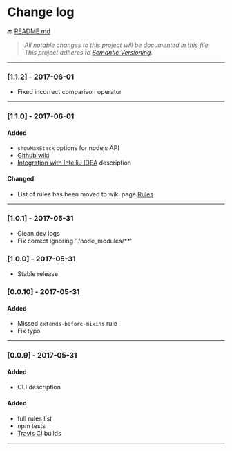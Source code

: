 # Change log

:back: [README.md](./README.md)

> _All notable changes to this project will be documented in this file._  
> _This project adheres to [Semantic Versioning](http://semver.org/)._

---

### [1.1.2] - 2017-06-01

- Fixed incorrect comparison operator

---

### [1.1.0] - 2017-06-01

#### Added

- `showMaxStack` options for nodejs API
- [Github wiki](https://github.com/dutchenkoOleg/happiness-scss/wiki)
- [Integration with IntelliJ IDEA](https://github.com/dutchenkoOleg/happiness-scss/wiki/Integration-with-IntelliJ-IDEA) description

#### Changed

- List of rules has been moved to wiki page [Rules](https://github.com/dutchenkoOleg/happiness-scss/wiki/Rules)

---

### [1.0.1] - 2017-05-31

- Clean dev logs
- Fix correct ignoring './node_modules/**'

### [1.0.0] - 2017-05-31

- Stable release

### [0.0.10] - 2017-05-31

#### Added

- Missed `extends-before-mixins` rule
- Fix typo

---

### [0.0.9] - 2017-05-31

#### Added

- CLI description

#### Added
- full rules list
- npm tests
- [Travis CI](https://travis-ci.org/dutchenkoOleg/gulp-not-supported-file) builds

---
